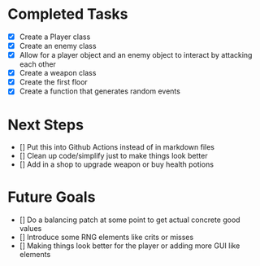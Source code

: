 # Completed Tasks
- [x] Create a Player class 
- [x] Create an enemy class
- [x] Allow for a player object and an enemy object to interact by attacking each other
- [x] Create a weapon class
- [x] Create the first floor
- [x] Create a function that generates random events

# Next Steps
- [] Put this into Github Actions instead of in markdown files
- [] Clean up code/simplify just to make things look better
- [] Add in a shop to upgrade weapon or buy health potions

# Future Goals
- [] Do a balancing patch at some point to get actual concrete good values
- [] Introduce some RNG elements like crits or misses
- [] Making things look better for the player or adding more GUI like elements